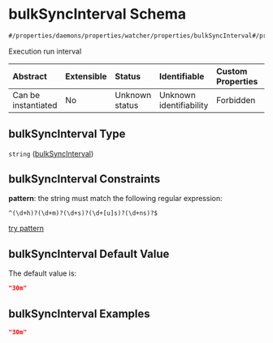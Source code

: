 # bulkSyncInterval Schema

```txt
#/properties/daemons/properties/watcher/properties/bulkSyncInterval#/properties/daemons/properties/watcher/properties/bulkSyncInterval
```

Execution run interval

| Abstract            | Extensible | Status         | Identifiable            | Custom Properties | Additional Properties | Access Restrictions | Defined In                                                        |
| :------------------ | :--------- | :------------- | :---------------------- | :---------------- | :-------------------- | :------------------ | :---------------------------------------------------------------- |
| Can be instantiated | No         | Unknown status | Unknown identifiability | Forbidden         | Allowed               | none                | [values.schema.json\*](values.schema.json "open original schema") |

## bulkSyncInterval Type

`string` ([bulkSyncInterval](values-properties-daemons-properties-watcher-properties-bulksyncinterval.md))

## bulkSyncInterval Constraints

**pattern**: the string must match the following regular expression:&#x20;

```regexp
^(\d+h)?(\d+m)?(\d+s)?(\d+[u]s)?(\d+ns)?$
```

[try pattern](https://regexr.com/?expression=%5E\(%5Cd%2Bh\)%3F\(%5Cd%2Bm\)%3F\(%5Cd%2Bs\)%3F\(%5Cd%2B%5Bu%5Ds\)%3F\(%5Cd%2Bns\)%3F%24 "try regular expression with regexr.com")

## bulkSyncInterval Default Value

The default value is:

```json
"30m"
```

## bulkSyncInterval Examples

```json
"30m"
```
